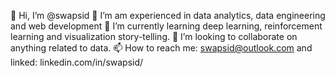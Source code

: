 👋 Hi, I’m @swapsid
👀 I’m am experienced in data analytics, data engineering and web development
🌱 I’m currently learning deep learning, reinforcement learning and visualization story-telling.
💞️ I’m looking to collaborate on anything related to data.
📫 How to reach me: swapsid@outlook.com and linked: linkedin.com/in/swapsid/

<!---
swapsid/swapsid is a ✨ special ✨ repository because its `README.md` (this file) appears on your GitHub profile.
You can click the Preview link to take a look at your changes.
--->
